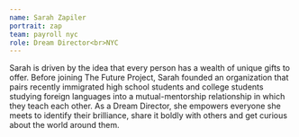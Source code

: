 ```yaml
---
name: Sarah Zapiler
portrait: zap
team: payroll nyc
role: Dream Director<br>NYC
---
```

Sarah is driven by the idea that every person has a wealth of unique gifts to offer. Before joining The Future Project, Sarah founded an organization that pairs recently immigrated high school students and college students studying foreign languages into a mutual-mentorship relationship in which they teach each other. As a Dream Director, she empowers everyone she meets to identify their brilliance, share it boldly with others and get curious about the world around them.